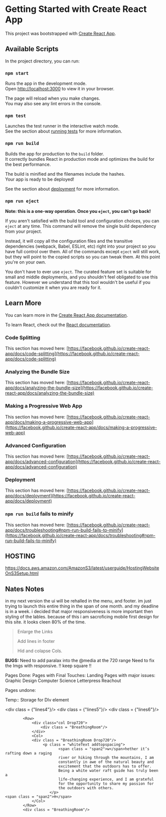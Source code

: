 # Getting Started with Create React App

This project was bootstrapped with [Create React App](https://github.com/facebook/create-react-app).

## Available Scripts

In the project directory, you can run:

### `npm start`

Runs the app in the development mode.\
Open [http://localhost:3000](http://localhost:3000) to view it in your browser.

The page will reload when you make changes.\
You may also see any lint errors in the console.

### `npm test`

Launches the test runner in the interactive watch mode.\
See the section about [running tests](https://facebook.github.io/create-react-app/docs/running-tests) for more information.

### `npm run build`

Builds the app for production to the `build` folder.\
It correctly bundles React in production mode and optimizes the build for the best performance.

The build is minified and the filenames include the hashes.\
Your app is ready to be deployed!

See the section about [deployment](https://facebook.github.io/create-react-app/docs/deployment) for more information.

### `npm run eject`

**Note: this is a one-way operation. Once you `eject`, you can't go back!**

If you aren't satisfied with the build tool and configuration choices, you can `eject` at any time. This command will remove the single build dependency from your project.

Instead, it will copy all the configuration files and the transitive dependencies (webpack, Babel, ESLint, etc) right into your project so you have full control over them. All of the commands except `eject` will still work, but they will point to the copied scripts so you can tweak them. At this point you're on your own.

You don't have to ever use `eject`. The curated feature set is suitable for small and middle deployments, and you shouldn't feel obligated to use this feature. However we understand that this tool wouldn't be useful if you couldn't customize it when you are ready for it.

## Learn More

You can learn more in the [Create React App documentation](https://facebook.github.io/create-react-app/docs/getting-started).

To learn React, check out the [React documentation](https://reactjs.org/).

### Code Splitting

This section has moved here: [https://facebook.github.io/create-react-app/docs/code-splitting](https://facebook.github.io/create-react-app/docs/code-splitting)

### Analyzing the Bundle Size

This section has moved here: [https://facebook.github.io/create-react-app/docs/analyzing-the-bundle-size](https://facebook.github.io/create-react-app/docs/analyzing-the-bundle-size)

### Making a Progressive Web App

This section has moved here: [https://facebook.github.io/create-react-app/docs/making-a-progressive-web-app](https://facebook.github.io/create-react-app/docs/making-a-progressive-web-app)

### Advanced Configuration

This section has moved here: [https://facebook.github.io/create-react-app/docs/advanced-configuration](https://facebook.github.io/create-react-app/docs/advanced-configuration)

### Deployment

This section has moved here: [https://facebook.github.io/create-react-app/docs/deployment](https://facebook.github.io/create-react-app/docs/deployment)

### `npm run build` fails to minify

This section has moved here: [https://facebook.github.io/create-react-app/docs/troubleshooting#npm-run-build-fails-to-minify](https://facebook.github.io/create-react-app/docs/troubleshooting#npm-run-build-fails-to-minify)





## HOSTING ##
https://docs.aws.amazon.com/AmazonS3/latest/userguide/HostingWebsiteOnS3Setup.html



## Nates Notes ##
in my next version the ui will be rehalled in the menu, and footer. im just trying to launch this entire thing in the span of one month. and my deadline is in a week. i decided that major responsiveness is more important then styling of the lables. because of this i am sacroficing mobile first design for this site. it looks cleen 80% of the time.

> Enlarge the Links
>
> Add lines in footer
>
>Hid and colapse Cols.

__BUGS:__
Need to add paralax into the @media at the 720 range
Need to fix the Imgs with responsive. !! keep square !!

Pages Done:
Pages with Final Touches:
Landing
Pages with major issues:
Graphic Design
Computer Science
Letterpress
Reachout

Pages undone:


Temp:: Storage for DIv element
     <div>
                    <div class = {"lines4"}/>
                    <div class = {"lines5"}/>
                    <div class = {"lines6"}/>
                </div>
            
            <Row>
                <div class="col Drop720">
                    <div class = "BreathingRoom"/>
                </div>
                <Col>
                <div class = "BreathingRoom Drop720"/>
                     <p class = "whiteText addtopspacing">
                            <span class = "span2">w</span>hether it’s rafting down a raging 
                            river or hiking through the mountains, I am 
                            constantly in awe of the natural beauty and 
                            excitement that the outdoors has to offer.
                            Being a white water raft guide has truly been a 
                            life-changing experience, and I am grateful 
                            for the opportunity to share my passion for 
                            the outdoors with others.
                        </p>
    <span class = "span2">H</span>
                </Col>  
            </Row>
            <div class = "BreathingRoom"/>